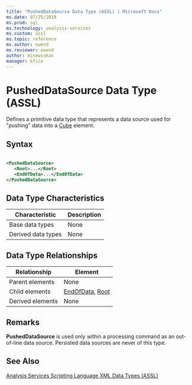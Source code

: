 ```yaml
---
title: "PushedDataSource Data Type (ASSL) | Microsoft Docs"
ms.date: 07/25/2018
ms.prod: sql
ms.technology: analysis-services
ms.custom: assl
ms.topic: reference
ms.author: owend
ms.reviewer: owend
author: minewiskan
manager: kfile
---
```

# PushedDataSource Data Type (ASSL)

  Defines a primitive data type that represents a data source used for "pushing" data into a [Cube](objects/cube-element-assl.md) element.  
  
## Syntax  
  
```xml  
  
<PushedDataSource>  
   <Root>...</Root>  
   <EndOfData>...</EndOfData>  
</PushedDataSource>  
```  
  
## Data Type Characteristics  
  
|Characteristic|Description|  
|--------------------|-----------------|  
|Base data types|None|  
|Derived data types|None|  
  
## Data Type Relationships  
  
|Relationship|Element|  
|------------------|-------------|  
|Parent elements|None|  
|Child elements|[EndOfData](properties/endofdata-element-assl.md), [Root](properties/root-element-assl.md)|  
|Derived elements|None|  
  
## Remarks  
 **PushedDataSource** is used only within a processing command as an out-of-line data source. Persisted data sources are never of this type.  
  
## See Also  
 [Analysis Services Scripting Language XML Data Types &#40;ASSL&#41;](analysis-services-scripting-language-xml-data-types-assl.md)  
  
  
